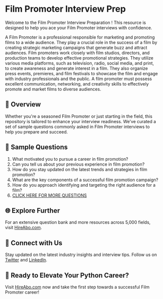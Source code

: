 # Film Promoter Interview Prep

Welcome to the Film Promoter Interview Preparation ! This resource is designed to help you ace your Film Promoter interviews with confidence.

A Film Promoter is a professional responsible for marketing and promoting films to a wide audience. They play a crucial role in the success of a film by creating strategic marketing campaigns that generate buzz and attract audiences. Film promoters work closely with film studios, directors, and production teams to develop effective promotional strategies. They utilize various media platforms, such as television, radio, social media, and print, to create awareness and generate interest in a film. They also organize press events, premieres, and film festivals to showcase the film and engage with industry professionals and the public. A film promoter must possess excellent communication, networking, and creativity skills to effectively promote and market films to diverse audiences.

## 🚀 Overview

Whether you're a seasoned Film Promoter or just starting in the field, this repository is tailored to enhance your interview readiness. We've curated a set of sample questions commonly asked in Film Promoter interviews to help you prepare and succeed.

## 📝 Sample Questions

1. What motivated you to pursue a career in film promotion?
2. Can you tell us about your previous experience in film promotion?
3. How do you stay updated on the latest trends and strategies in film promotion?
4. What are the key components of a successful film promotion campaign?
5. How do you approach identifying and targeting the right audience for a film?
6. [CLICK HERE FOR MORE QUESTIONS](https://hireabo.com/job/16_2_43/Film%20Promoter)

## 🌐 Explore Further

For an extensive question bank and more resources across 5,000 fields, visit [HireAbo.com](https://www.hireabo.com).

## 📱 Connect with Us

Stay updated on the latest industry insights and interview tips. Follow us on [Twitter](https://twitter.com/hireabo) and [LinkedIn](https://www.linkedin.com/in/hire-abo-3609972a8/).

## 🚀 Ready to Elevate Your Python Career?

Visit [HireAbo.com](https://www.hireabo.com) now and take the first step towards a successful Film Promoter career!